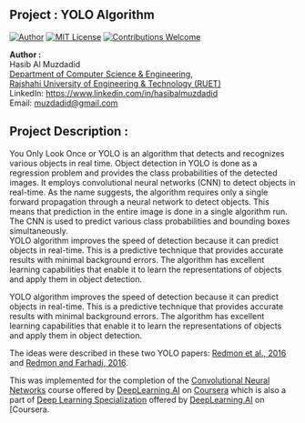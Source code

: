 ## Project : YOLO Algorithm
[![Author](https://img.shields.io/badge/Author-Hasib%20Al%20Muzdadid-blue)](https://github.com/HasibAlMuzdadid)
[![MIT License](https://img.shields.io/badge/License-MIT%20License-important)](https://github.com/HasibAlMuzdadid/YOLO-Algorithm/blob/main/LICENSE)
[![Contributions Welcome](https://img.shields.io/badge/Contributions-Welcome-brightgreen.svg?style=flat)](https://github.com/HasibAlMuzdadid/YOLO-Algorithm)


**Author :** </br>
Hasib Al Muzdadid </br>
[Department of Computer Science & Engineering](https://www.cse.ruet.ac.bd/), </br>
[Rajshahi University of Engineering & Technology (RUET)](https://www.ruet.ac.bd/) </br>
LinkedIn: https://www.linkedin.com/in/hasibalmuzdadid </br> 
Email: muzdadid@gmail.com

## Project Description : 
You Only Look Once or YOLO is an algorithm that detects and recognizes various objects in real time. Object detection in YOLO is done as a regression problem and provides the class probabilities of the detected images. It employs convolutional neural networks (CNN) to detect objects in real-time. As the name suggests, the algorithm requires only a single forward propagation through a neural network to detect objects. This means that prediction in the entire image is done in a single algorithm run. The CNN is used to predict various class probabilities and bounding boxes simultaneously.</br>
YOLO algorithm improves the speed of detection because it can predict objects in real-time. This is a predictive technique that provides accurate results with minimal background errors. The algorithm has excellent learning capabilities that enable it to learn the representations of objects and apply them in object detection.

YOLO algorithm improves the speed of detection because it can predict objects in real-time. This is a predictive technique that provides accurate results with minimal background errors. The algorithm has excellent learning capabilities that enable it to learn the representations of objects and apply them in object detection.

The ideas were described in these two YOLO papers: [Redmon et al., 2016](https://arxiv.org/abs/1506.02640) and [Redmon and Farhadi, 2016](https://arxiv.org/abs/1612.08242).

This was implemented for the completion of the [Convolutional Neural Networks](https://www.coursera.org/learn/convolutional-neural-networks) course offered by [DeepLearning.AI](https://www.deeplearning.ai) on [Coursera](https://www.coursera.org) which is also a part of  [Deep Learning Specialization](https://www.coursera.org/specializations/deep-learning) offered by [DeepLearning.AI](https://www.deeplearning.ai) on [Coursera.
